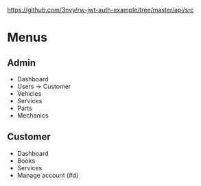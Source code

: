 https://github.com/3nvy/rw-jwt-auth-example/tree/master/api/src

# Menus

## Admin
- Dashboard
- Users -> Customer
- Vehicles
- Services
- Parts
- Mechanics

## Customer
- Dashboard
- Books
- Services
- Manage account (#d)

